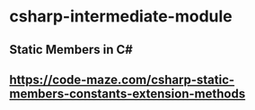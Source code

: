 # csharp-intermediate-module
## Static Members in C#

## https://code-maze.com/csharp-static-members-constants-extension-methods
